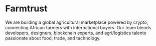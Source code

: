 # Farmtrust
We are building a global agricultural marketplace powered by crypto, connecting African farmers with international buyers. Our team blends developers, designers, blockchain experts, and agri/logistics talents passionate about food, trade, and technology.
